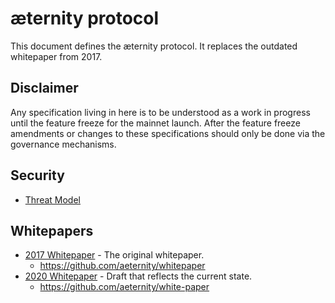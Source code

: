 # æternity protocol

This document defines the æternity protocol. It replaces the outdated whitepaper from 2017.

## Disclaimer

Any specification living in here is to be understood as a work in progress until
the feature freeze for the mainnet launch. After the feature freeze amendments
or changes to these specifications should only be done via the governance
mechanisms.

## Security

- [Threat Model](https://github.com/aeternity/aetmodel/blob/master/ThreatModel.md)

## Whitepapers

- [2017 Whitepaper](https://blockchainlab.com/pdf/%91ternity-blockchain-whitepaper.pdf) - The original whitepaper.
    - https://github.com/aeternity/whitepaper
- [2020 Whitepaper](https://github.com/keypair/white-paper/blob/master/aeternity-whitepaper.pdf) - Draft that reflects the current state.
    - https://github.com/aeternity/white-paper
